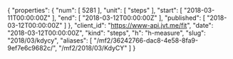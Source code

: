 {
  "properties": {
    "num": [
      5281
    ],
    "unit": [
      "steps"
    ],
    "start": [
      "2018-03-11T00:00:00Z"
    ],
    "end": [
      "2018-03-12T00:00:00Z"
    ],
    "published": [
      "2018-03-12T00:00:00Z"
    ]
  },
  "client_id": "https://www-api.jvt.me/fit",
  "date": "2018-03-12T00:00:00Z",
  "kind": "steps",
  "h": "h-measure",
  "slug": "2018/03/kdycy",
  "aliases": [
    "/mf2/36242766-dac8-4e58-8fa9-9ef7e6c9682c/",
    "/mf2/2018/03/KdyCY"
  ]
}
